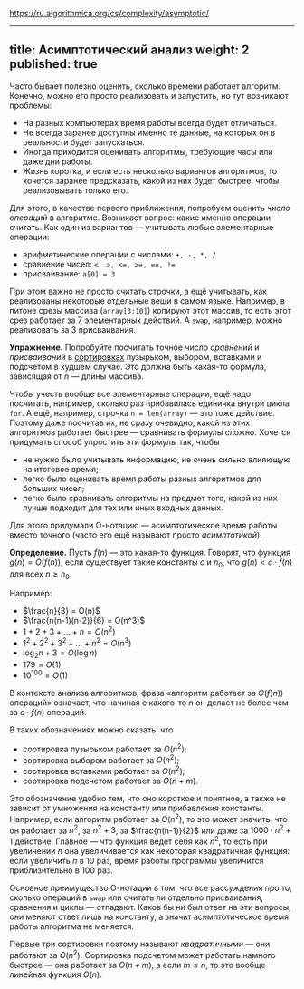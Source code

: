 https://ru.algorithmica.org/cs/complexity/asymptotic/

---
title: Асимптотический анализ
weight: 2
published: true
---

Часто бывает полезно оценить, сколько времени работает алгоритм. Конечно, можно его просто реализовать и запустить, но тут возникают проблемы:

- На разных компьютерах время работы всегда будет отличаться.
- Не всегда заранее доступны именно те данные, на которых он в реальности будет запускаться.
- Иногда приходится оценивать алгоритмы, требующие часы или даже дни работы. 
- Жизнь коротка, и если есть несколько вариантов алгоритмов, то хочется заранее предсказать, какой из них будет быстрее, чтобы реализовывать только его.

Для этого, в качестве первого приближения, попробуем оценить *число операций* в алгоритме. Возникает вопрос: какие именно операции считать. Как один из вариантов — учитывать любые элементарные операции:

* арифметические операции с числами: `+, -, *, /`
* сравнение чисел: `<, >, <=, >=, ==, !=`
* присваивание: `a[0] = 3`

При этом важно не просто считать строчки, а ещё учитывать, как реализованы некоторые отдельные вещи в самом языке. Например, в питоне срезы массива (`array[3:10]`) копируют этот массив, то есть этот срез работает за 7 элементарных действий. А `swap`, например, можно реализовать за 3 присваивания. 

**Упражнение.** Попробуйте посчитать точное число *сравнений* и *присваиваний* в [сортировках](../../sorting) пузырьком, выбором, вставками и подсчетом в худшем случае. Это должна быть какая-то формула, зависящая от $n$ — длины массива.

Чтобы учесть вообще все элементарные операции, ещё надо посчитать, например, сколько раз прибавилась единичка внутри цикла `for`. А ещё, например, строчка `n = len(array)` — это тоже действие. Поэтому даже посчитав их, не сразу очевидно, какой из этих алгоритмов работает быстрее — сравнивать формулы сложно. Хочется придумать способ упростить эти формулы так, чтобы

- не нужно было учитывать информацию, не очень сильно влияющую на итоговое время;
- легко было оценивать время работы разных алгоритмов для больших чисел;
- легко было сравнивать алгоритмы на предмет того, какой из них лучше подходит для тех или иных входных данных.

Для этого придумали О-нотацию — асимптотическое время работы вместо точного (часто его ещё называют просто *асимптотикой*). 

**Определение.** Пусть $f(n)$ — это какая-то функция. Говорят, что функция $g(n) = O(f(n))$, если существует такие константы $c$ и $n_0$, что $g(n) < c \cdot f(n)$ для всех $n \geq n_0$.

Например:

- $\frac{n}{3} = O(n)$
- $\frac{n(n-1)(n-2)}{6} = O(n^3)$
- $1 + 2 + 3 + \ldots + n = O(n^2)$
- $1^2 + 2^2 + 3^2 + \ldots + n^2 = O(n^3)$
- $\log_2{n} + 3 = O(\log n)$
- $179 = O(1)$
- $10^{100} = O(1)$

В контексте анализа алгоритмов, фраза «алгоритм работает за $O(f(n))$ операций» означает, что начиная с какого-то $n$ он делает не более чем за $c \cdot f(n)$ операций.

В таких обозначениях можно сказать, что

- сортировка пузырьком работает за $O(n^2)$;
- сортировка выбором работает за $O(n^2)$;
- сортировка вставками работает за $O(n^2)$;
- сортировка подсчетом работает за $O(n + m)$.

Это обозначение удобно тем, что оно короткое и понятное, а также не зависит от умножения на константу или прибавления константы. Например, если алгоритм работает за $O(n^2)$, то это может значить, что он работает за $n^2$, за $n^2 + 3$, за $\frac{n(n-1)}{2}$ или даже за $1000 \cdot n^2 + 1$ действие. Главное — что функция ведет себя как $n^2$, то есть при увеличении $n$ она увеличивается как некоторая квадратичная функция: если увеличить $n$ в 10 раз, время работы программы увеличится приблизительно в 100 раз.

Основное преимущество О-нотации в том, что все рассуждения про то, сколько операций в `swap` или считать ли отдельно присваивания, сравнения и циклы — отпадают. Каков бы ни был ответ на эти вопросы, они меняют ответ лишь на константу, а значит асимптотическое время работы алгоритма не меняется.

Первые три сортировки поэтому называют *квадратичными* — они работают за $O(n^2)$. Сортировка подсчетом может работать намного быстрее — она работает за $O(n + m)$, а если $m \leq n$, то это вообще линейная функция $O(n)$.